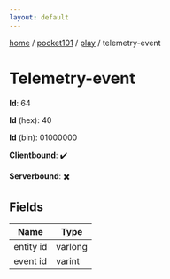 ```yaml
---
layout: default
---
```


[home](/)  /  [pocket101](/protocol/pocket101)  /  [play](/protocol/pocket101/play)  /  telemetry-event

# Telemetry-event

**Id**: 64

**Id** (hex): 40

**Id** (bin): 01000000

**Clientbound**: ✔️

**Serverbound**: ✖️

## Fields

Name | Type
---|---
entity id | varlong
event id | varint

